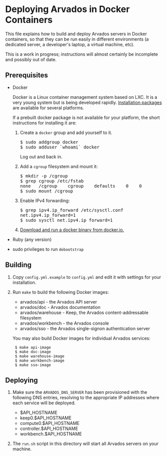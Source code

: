 Deploying Arvados in Docker Containers
======================================

This file explains how to build and deploy Arvados servers in Docker
containers, so that they can be run easily in different environments
(a dedicated server, a developer's laptop, a virtual machine,
etc).

This is a work in progress; instructions will almost certainly be
incomplete and possibly out of date.

Prerequisites
-------------

* Docker

  Docker is a Linux container management system based on LXC. It is a
  very young system but is being developed rapidly.
  [Installation packages](http://www.docker.io/gettingstarted/)
  are available for several platforms.
  
  If a prebuilt docker package is not available for your platform, the
  short instructions for installing it are:
  
  1. Create a `docker` group and add yourself to it.

     <pre>
     $ sudo addgroup docker
     $ sudo adduser `whoami` docker
     </pre>

     Log out and back in.
	 
  2. Add a `cgroup` filesystem and mount it:

     <pre>
     $ mkdir -p /cgroup
     $ grep cgroup /etc/fstab
     none   /cgroup    cgroup    defaults    0    0
     $ sudo mount /cgroup
	 </pre>

  3. Enable IPv4 forwarding:

     <pre>
     $ grep ipv4.ip_forward /etc/sysctl.conf
     net.ipv4.ip_forward=1
     $ sudo sysctl net.ipv4.ip_forward=1
     </pre>
	 
  4. [Download and run a docker binary from docker.io.](http://docs.docker.io/en/latest/installation/binaries/)

* Ruby (any version)

* sudo privileges to run `debootstrap`

Building
--------

1. Copy `config.yml.example` to `config.yml` and edit it with settings
   for your installation.
2. Run `make` to build the following Docker images:

   * arvados/api       - the Arvados API server
   * arvados/doc       - Arvados documentation
   * arvados/warehouse - Keep, the Arvados content-addressable filesystem
   * arvados/workbench - the Arvados console
   * arvados/sso       - the Arvados single-signon authentication server

   You may also build Docker images for individual Arvados services:

        $ make api-image
        $ make doc-image
        $ make warehouse-image
        $ make workbench-image
        $ make sso-image

Deploying
---------

1. Make sure the `ARVADOS_DNS_SERVER` has been provisioned with the
   following DNS entries, resolving to the appropriate IP addresses
   where each service will be deployed.

   * $API_HOSTNAME
   * keep0.$API_HOSTNAME
   * compute0.$API_HOSTNAME
   * controller.$API_HOSTNAME
   * workbench.$API_HOSTNAME

2. The `run.sh` script in this directory will start all Arvados
   servers on your machine.

